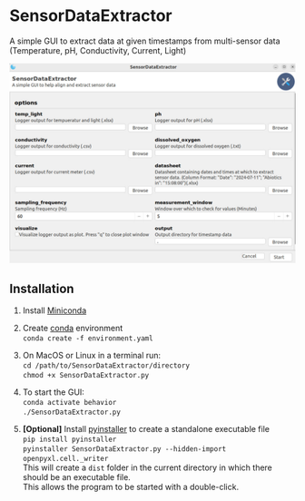 # SensorDataExtractor
A simple GUI to extract data at given timestamps from multi-sensor data (Temperature, pH, Conductivity, Current, Light)

![Interface](https://github.com/fritzfrancisco/SensorDataExtractor/blob/main/gui.jpg)

## Installation

1. Install [Miniconda](https://docs.anaconda.com/miniconda/)  

2. Create [conda](https://docs.anaconda.com/miniconda/) environment  
```conda create -f environment.yaml```

3. On MacOS or Linux in a terminal run:  
```cd /path/to/SensorDataExtractor/directory```  
```chmod +x SensorDataExtractor.py```

4. To start the GUI:  
```conda activate behavior```  
```./SensorDataExtractor.py```

5. **[Optional]** Install [pyinstaller](https://pyinstaller.org/en/stable/) to create a standalone executable file  
```pip install pyinstaller```  
```pyinstaller SensorDataExtractor.py --hidden-import openpyxl.cell._writer```  
This will create a ```dist``` folder in the current directory in which there should be an executable file.  
This allows the program to be started with a double-click.  
